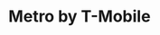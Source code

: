 ---
title: "Metro by T-Mobile"
url: /chicago/metro-by-t-mobile-south-michigan-avenue/
shop: Handy
---